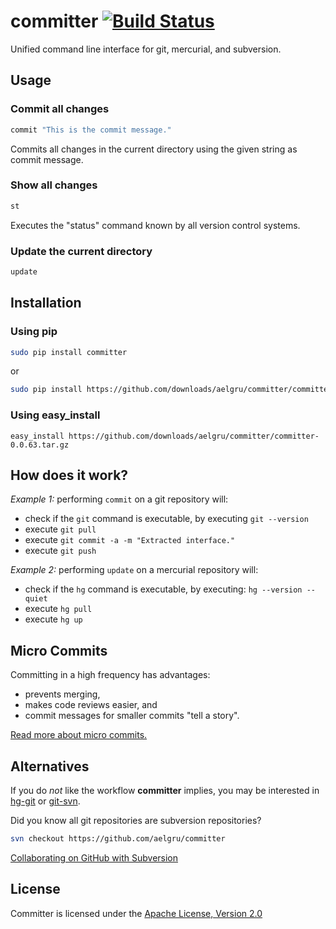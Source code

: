 # committer [![Build Status](https://secure.travis-ci.org/aelgru/committer.png?branch=master)](http://travis-ci.org/aelgru/committer)

Unified command line interface for git, mercurial, and subversion.


## Usage

### Commit all changes

```bash
commit "This is the commit message."
```

Commits all changes in the current directory using the given string as commit
message.


### Show all changes

```bash
st
```

Executes the "status" command known by all version control systems.


### Update the current directory

```bash
update
```

## Installation

### Using pip 
```bash
sudo pip install committer
```

or 

```bash
sudo pip install https://github.com/downloads/aelgru/committer/committer-0.0.63.tar.gz
```

### Using easy_install
```
easy_install https://github.com/downloads/aelgru/committer/committer-0.0.63.tar.gz
```

## How does it work?

*Example 1:* performing `commit` on a git repository will:
* check if the `git` command is executable, by executing `git --version`
* execute `git pull`
* execute `git commit -a -m "Extracted interface."`
* execute `git push`


*Example 2:* performing `update` on a mercurial repository will:
* check if the `hg` command is executable, by executing: `hg --version --quiet`
* execute `hg pull`
* execute `hg up`


## Micro Commits

Committing in a high frequency has advantages:
* prevents merging,
* makes code reviews easier, and
* commit messages for smaller commits "tell a story".

[Read more about micro commits.](http://lucasr.org/2011/01/29/micro-commits/)


## Alternatives

If you do *not* like the workflow **committer** implies, you may be interested in 
[hg-git](http://hg-git.github.com/) or
[git-svn](http://www.kernel.org/pub/software/scm/git/docs/git-svn.html).

Did you know all git repositories are subversion repositories?

```bash
svn checkout https://github.com/aelgru/committer
```

[Collaborating on GitHub with Subversion](https://github.com/blog/1178-collaborating-on-github-with-subversion)

## License

Committer is licensed under the [Apache License, Version 2.0](https://github.com/aelgru/committer/blob/master/LICENSE)
